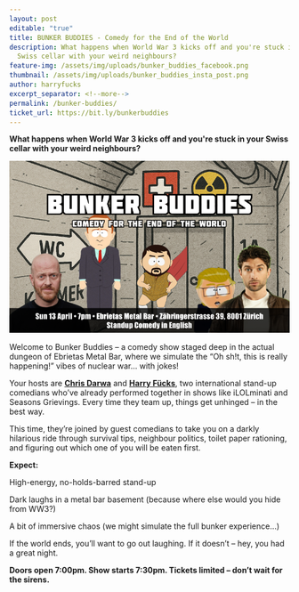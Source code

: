 ```yaml
---
layout: post
editable: "true"
title: BUNKER BUDDIES - Comedy for the End of the World
description: What happens when World War 3 kicks off and you're stuck in your
  Swiss cellar with your weird neighbours?
feature-img: /assets/img/uploads/bunker_buddies_facebook.png
thumbnail: /assets/img/uploads/bunker_buddies_insta_post.png
author: harryfucks
excerpt_separator: <!--more-->
permalink: /bunker-buddies/
ticket_url: https://bit.ly/bunkerbuddies
---
```

**What happens when World War 3 kicks off and you're stuck in your Swiss cellar with your weird neighbours?**

![Bunker Buddies - Comedy for the End of the World](/assets/img/uploads/bunker_buddies_eventfrog.png "Bunker Buddies")

Welcome to Bunker Buddies – a comedy show staged deep in the actual dungeon of Ebrietas Metal Bar, where we simulate the “Oh sh!t, this is really happening!” vibes of nuclear war… with jokes!

Your hosts are **[Chris Darwa](https://www.chrisdarwa.com/)** and **[Harry Fücks](https://harryf.ckscomedy.com/)**, two international stand-up comedians who’ve already performed together in shows like iLOLminati and Seasons Grievings. Every time they team up, things get unhinged – in the best way.

This time, they’re joined by guest comedians to take you on a darkly hilarious ride through survival tips, neighbour politics, toilet paper rationing, and figuring out which one of you will be eaten first.

**Expect:**

High-energy, no-holds-barred stand-up

Dark laughs in a metal bar basement (because where else would you hide from WW3?)

A bit of immersive chaos (we might simulate the full bunker experience...)

If the world ends, you’ll want to go out laughing.
If it doesn’t – hey, you had a great night.

**Doors open 7:00pm. Show starts 7:30pm.
Tickets limited – don’t wait for the sirens.**
